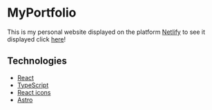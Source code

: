 # MyPortfolio

This is my personal website displayed on the platform [Netlify](https://www.netlify.com/) to see it displayed click [here](https://wadev.dev/)!

## Technologies

- [React](https://reactjs.org/)
- [TypeScript](https://www.typescriptlang.org/)
- [React icons](https://react-icons.github.io/react-icons/)
- [Astro](https://astro.build/)
